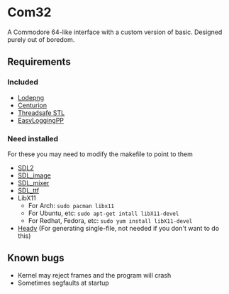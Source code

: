 # Com32

A Commodore 64-like interface with a custom version of basic. Designed purely out of boredom.

## Requirements

### Included

- [Lodepng](https://github.com/lvandeve/lodepng)
- [Centurion](https://github.com/albin-johansson/centurion)
- [Threadsafe STL](https://github.com/Vortetty/Threadsafe-STL)
- [EasyLoggingPP](https://github.com/amrayn/easyloggingpp)

### Need installed

For these you may need to modify the makefile to point to them

- [SDL2](https://www.libsdl.org)
- [SDL_image](https://www.libsdl.org/projects/SDL_image)
- [SDL_mixer](https://www.libsdl.org/projects/SDL_mixer)
- [SDL_ttf](https://www.libsdl.org/projects/SDL_ttf)
- LibX11
  - For Arch: `sudo pacman libx11`
  - For Ubuntu, etc: `sudo apt-get intall libX11-devel`
  - For Redhat, Fedora, etc: `sudo yum install libX11-devel`
- [Heady](https://github.com/JamesBoer/Heady) (For generating single-file, not needed if you don't want to do this)

## Known bugs

- Kernel may reject frames and the program will crash
- Sometimes segfaults at startup
